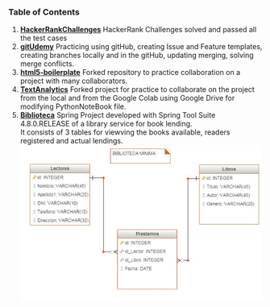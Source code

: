 ### Table of Contents ###
1. [**HackerRankChallenges**](https://github.com/LanaSweet/HackerRankChallenges)
HackerRank Challenges solved and passed all the test cases
2. [**gitUdemy**](https://github.com/LanaSweet/gitUdemy)
Practicing using gitHub, creating Issue and Feature templates, creating branches locally and in the gitHub, updating merging, solving merge conflicts.
3. [**html5-boilerplate**](https://github.com/LanaSweet/html5-boilerplate)
Forked repository to practice collaboration on a project with many collaborators.
4. [**TextAnalytics**](https://github.com/LanaSweet/TextAnalytics)
Forked project for practice to collaborate on the project from the local and from the Google Colab using Google Drive for modifying PythonNoteBook file.
5. [**Biblioteca**](https://github.com/LanaSweet/Biblioteca)
Spring Project developed with Spring Tool Suite 4.8.0.RELEASE of a library service for book lending.<br>
It consists of 3 tables for viewving the books available, readers registered and actual lendings.<br>
![Site tables connections](Biblioteca.png)
